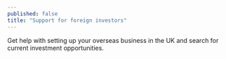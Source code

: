 ```yaml
---
published: false
title: "Support for foreign investors"
---
```

Get help with setting up your overseas business in the UK and search for current investment opportunities.
